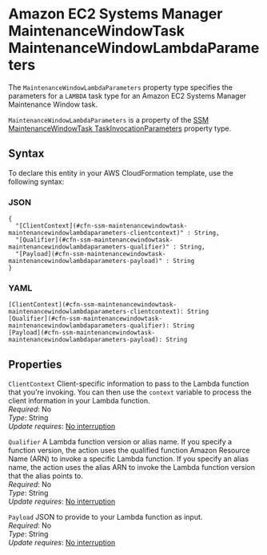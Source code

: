 # Amazon EC2 Systems Manager MaintenanceWindowTask MaintenanceWindowLambdaParameters<a name="aws-properties-ssm-maintenancewindowtask-maintenancewindowlambdaparameters"></a>

<a name="aws-properties-ssm-maintenancewindowtask-maintenancewindowlambdaparameters-description"></a>The `MaintenanceWindowLambdaParameters` property type specifies the parameters for a `LAMBDA` task type for an Amazon EC2 Systems Manager Maintenance Window task\.

<a name="aws-properties-ssm-maintenancewindowtask-maintenancewindowlambdaparameters-inheritance"></a> `MaintenanceWindowLambdaParameters` is a property of the [SSM MaintenanceWindowTask TaskInvocationParameters](aws-properties-ssm-maintenancewindowtask-taskinvocationparameters.md) property type\.

## Syntax<a name="aws-properties-ssm-maintenancewindowtask-maintenancewindowlambdaparameters-syntax"></a>

To declare this entity in your AWS CloudFormation template, use the following syntax:

### JSON<a name="aws-properties-ssm-maintenancewindowtask-maintenancewindowlambdaparameters-syntax.json"></a>

```
{
  "[ClientContext](#cfn-ssm-maintenancewindowtask-maintenancewindowlambdaparameters-clientcontext)" : String,
  "[Qualifier](#cfn-ssm-maintenancewindowtask-maintenancewindowlambdaparameters-qualifier)" : String,
  "[Payload](#cfn-ssm-maintenancewindowtask-maintenancewindowlambdaparameters-payload)" : String
}
```

### YAML<a name="aws-properties-ssm-maintenancewindowtask-maintenancewindowlambdaparameters-syntax.yaml"></a>

```
[ClientContext](#cfn-ssm-maintenancewindowtask-maintenancewindowlambdaparameters-clientcontext): String
[Qualifier](#cfn-ssm-maintenancewindowtask-maintenancewindowlambdaparameters-qualifier): String
[Payload](#cfn-ssm-maintenancewindowtask-maintenancewindowlambdaparameters-payload): String
```

## Properties<a name="aws-properties-ssm-maintenancewindowtask-maintenancewindowlambdaparameters-properties"></a>

`ClientContext`  <a name="cfn-ssm-maintenancewindowtask-maintenancewindowlambdaparameters-clientcontext"></a>
Client\-specific information to pass to the Lambda function that you're invoking\. You can then use the `context` variable to process the client information in your Lambda function\.  
 *Required*: No  
 *Type*: String  
 *Update requires*: [No interruption](using-cfn-updating-stacks-update-behaviors.md#update-no-interrupt) 

`Qualifier`  <a name="cfn-ssm-maintenancewindowtask-maintenancewindowlambdaparameters-qualifier"></a>
A Lambda function version or alias name\. If you specify a function version, the action uses the qualified function Amazon Resource Name \(ARN\) to invoke a specific Lambda function\. If you specify an alias name, the action uses the alias ARN to invoke the Lambda function version that the alias points to\.  
 *Required*: No  
 *Type*: String  
 *Update requires*: [No interruption](using-cfn-updating-stacks-update-behaviors.md#update-no-interrupt) 

`Payload`  <a name="cfn-ssm-maintenancewindowtask-maintenancewindowlambdaparameters-payload"></a>
JSON to provide to your Lambda function as input\.  
 *Required*: No  
 *Type*: String  
 *Update requires*: [No interruption](using-cfn-updating-stacks-update-behaviors.md#update-no-interrupt) 